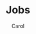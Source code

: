 ---
layout: post
title: Jobs
author: Carol
section: about
categories: [about, carol]
audience: ""
keywords: ""
goals: ""
actions: ""
---